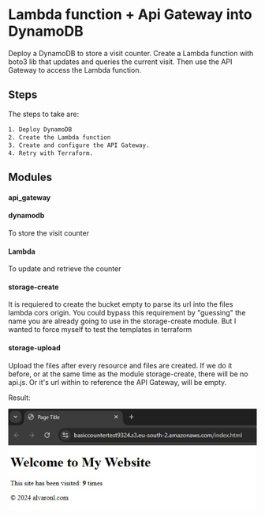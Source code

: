 # Lambda function + Api Gateway into DynamoDB

Deploy a DynamoDB to store a visit counter. Create a Lambda function with boto3 lib that updates and queries the current visit. Then use the API Gateway to access the Lambda function.

## Steps

The steps to take are:

    1. Deploy DynamoDB
    2. Create the Lambda function
    3. Create and configure the API Gateway.
    4. Retry with Terraform.

## Modules

#### api_gateway

#### dynamodb

To store the visit counter

#### Lambda

To update and retrieve the counter

#### storage-create

It is requiered to create the bucket empty to parse its url into the files lambda cors origin. You could bypass this requirement by "guessing" the name you are already going to use in the storage-create module. But I wanted to force myself to test the templates in terraform

#### storage-upload

Upload the files after every resource and files are created. If we do it before, or at the same time as the module storage-create, there will be no api.js. Or it's url within to reference the API Gateway, will be empty. 

Result: 

![Image](pic.jpg "Result Image")
